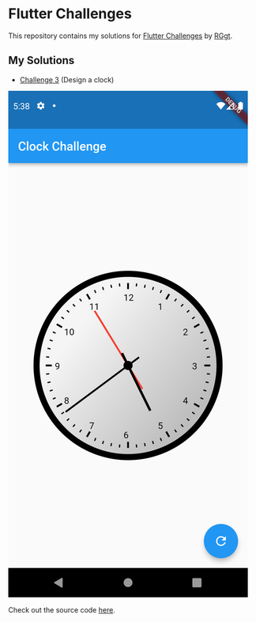 # Flutter Challenges

This repository contains my solutions for [Flutter Challenges](https://rggt.github.io/flutter-challenges/) by [RGgt](https://github.com/RGgt).

## My Solutions
 - [Challenge 3](https://rggt.github.io/flutter-challenges/challenge-03.html) (Design a clock)

 ![Solution image](clock_challenge/result.png)

 Check out the source code [here](https://github.com/JuHar-dev/flutter_challenges/tree/master/clock_challenge).